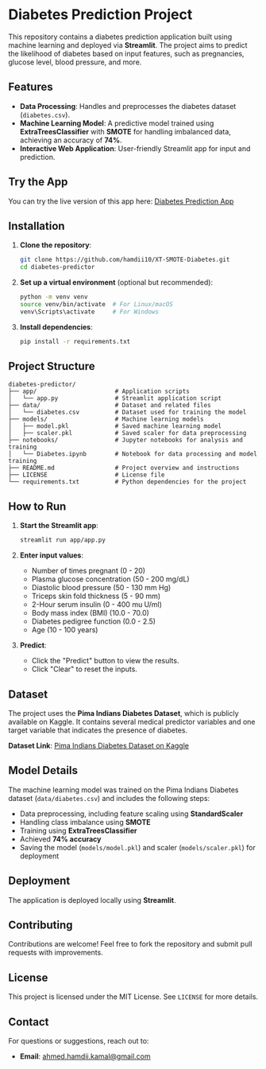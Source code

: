 # Diabetes Prediction Project

This repository contains a diabetes prediction application built using machine learning and deployed via **Streamlit**. The project aims to predict the likelihood of diabetes based on input features, such as pregnancies, glucose level, blood pressure, and more.

## Features

- **Data Processing**: Handles and preprocesses the diabetes dataset (`diabetes.csv`).
- **Machine Learning Model**: A predictive model trained using **ExtraTreesClassifier** with **SMOTE** for handling imbalanced data, achieving an accuracy of **74%**.
- **Interactive Web Application**: User-friendly Streamlit app for input and prediction.

## Try the App

You can try the live version of this app here: [Diabetes Prediction App](https://diabetes-predictor-h.streamlit.app/)

## Installation

1. **Clone the repository**:
   ```bash
   git clone https://github.com/hamdii10/XT-SMOTE-Diabetes.git
   cd diabetes-predictor
   ```

2. **Set up a virtual environment** (optional but recommended):
   ```bash
   python -m venv venv
   source venv/bin/activate  # For Linux/macOS
   venv\Scripts\activate     # For Windows
   ```

3. **Install dependencies**:
   ```bash
   pip install -r requirements.txt
   ```

## Project Structure

```
diabetes-predictor/
├── app/                      # Application scripts
│   └── app.py                # Streamlit application script
├── data/                     # Dataset and related files
│   └── diabetes.csv          # Dataset used for training the model
├── models/                   # Machine learning models
│   ├── model.pkl             # Saved machine learning model
│   ├── scaler.pkl            # Saved scaler for data preprocessing
├── notebooks/                # Jupyter notebooks for analysis and training
│   └── Diabetes.ipynb        # Notebook for data processing and model training
├── README.md                 # Project overview and instructions
├── LICENSE                   # License file
└── requirements.txt          # Python dependencies for the project
```

## How to Run

1. **Start the Streamlit app**:
   ```bash
   streamlit run app/app.py
   ```

2. **Enter input values**:
   - Number of times pregnant (0 - 20)
   - Plasma glucose concentration (50 - 200 mg/dL)
   - Diastolic blood pressure (50 - 130 mm Hg)
   - Triceps skin fold thickness (5 - 90 mm)
   - 2-Hour serum insulin (0 - 400 mu U/ml)
   - Body mass index (BMI) (10.0 - 70.0)
   - Diabetes pedigree function (0.0 - 2.5)
   - Age (10 - 100 years)

3. **Predict**:
   - Click the "Predict" button to view the results.
   - Click "Clear" to reset the inputs.

## Dataset

The project uses the **Pima Indians Diabetes Dataset**, which is publicly available on Kaggle. It contains several medical predictor variables and one target variable that indicates the presence of diabetes.

**Dataset Link**: [Pima Indians Diabetes Dataset on Kaggle](https://www.kaggle.com/datasets/mathchi/diabetes-data-set/data)

## Model Details

The machine learning model was trained on the Pima Indians Diabetes dataset (`data/diabetes.csv`) and includes the following steps:
- Data preprocessing, including feature scaling using **StandardScaler**
- Handling class imbalance using **SMOTE**
- Training using **ExtraTreesClassifier**
- Achieved **74% accuracy**
- Saving the model (`models/model.pkl`) and scaler (`models/scaler.pkl`) for deployment

## Deployment

The application is deployed locally using **Streamlit**.

## Contributing

Contributions are welcome! Feel free to fork the repository and submit pull requests with improvements.

## License

This project is licensed under the MIT License. See `LICENSE` for more details.

## Contact

For questions or suggestions, reach out to:
- **Email**: ahmed.hamdii.kamal@gmail.com
